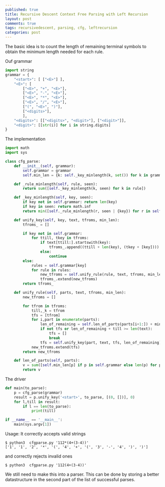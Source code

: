 ```yaml
---
published: true
title: Recursive Descent Context Free Parsing with Left Recursion
layout: post
comments: true
tags: recursivedescent, parsing, cfg, leftrecursion
categories: post
---
```


The basic idea is to count the length of remaining terminal symbols to obtain the minimum length needed for each rule.

Ouf grammar
```python
import string
grammar = {
    "<start>": [ ["<E>"] ],
    "<E>": [
        ["<E>", "+", "<E>"],
        ["<E>", "-", "<E>"],
        ["<E>", "*", "<E>"],
        ["<E>", "/", "<E>"],
        ["(", "<E>", ")"],
        ["<digits>"],
        ],
    "<digits>": [["<digits>", "<digit>"], ["<digit>"]],
    "<digit>": [[str(i)] for i in string.digits]
}
```
The implementation
```python
import math
import sys

class cfg_parse:
    def __init__(self, grammar):
        self.grammar = grammar
        self.min_len = {k: self._key_minlength(k, set()) for k in grammar}

    def _rule_minlength(self, rule, seen):
        return sum([self._key_minlength(k, seen) for k in rule])

    def _key_minlength(self, key, seen):
        if key not in self.grammar: return len(key)
        if key in seen: return math.inf
        return min([self._rule_minlength(r, seen | {key}) for r in self.grammar[key]])

    def unify_key(self, key, text, tfroms, min_len):
        tfroms_ = []

        if key not in self.grammar:
            for ttill, tkey in tfroms:
                if text[ttill:].startswith(key):
                    tfroms_.append((ttill + len(key), (tkey + [key])))
                else:
                    continue
        else:
            rules = self.grammar[key]
            for rule in rules:
                new_tfroms = self.unify_rule(rule, text, tfroms, min_len)
                tfroms_.extend(new_tfroms)
        return tfroms_

    def unify_rule(self, parts, text, tfroms, min_len):
        new_tfroms = []

        for tfrom in tfroms:
            till,_k = tfrom
            tfs = [tfrom]
            for i,part in enumerate(parts):
                len_of_remaining = self.len_of_parts(parts[i+1:]) + min_len
                if not tfs or len_of_remaining + till >= len(text):
                    tfs = []
                    break
                tfs = self.unify_key(part, text, tfs, len_of_remaining)
            new_tfroms.extend(tfs)
        return new_tfroms

    def len_of_parts(self, parts):
        v = sum([self.min_len[p] if p in self.grammar else len(p) for p in parts])
        return v
```
The driver
```python
def main(to_parse):
    p = cfg_parse(grammar)
    result = p.unify_key('<start>', to_parse, [(0, [])], 0)
    for l,till in result:
        if l == len(to_parse):
            print(till)

if __name__ == '__main__':
    main(sys.argv[1])
```
Usage:
It correctly accepts valid strings
```shell
$ python3  cfgparse.py '112*(4+(3-4))'
['1', '1', '2', '*', '(', '4', '+', '(', '3', '-', '4', ')', ')']
```
and correctly rejects invalid ones
```shell
$ python3  cfgparse.py '112(4+(3-4))'
```
We still need to make this into a parser. This can be done by storing a better datastructure in the second part of the list of successful parses.

